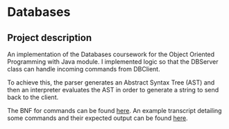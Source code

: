 # Databases

## Project description
An implementation of the Databases coursework for the Object Oriented Programming with Java module. I implemented logic so that the DBServer class can handle incoming commands from DBClient. 

To achieve this, the parser generates an Abstract Syntax Tree (AST) and then an interpreter evaluates the AST in order to generate a string to send back to the client. 

The BNF for commands can be found [here](documents/BNF.txt). An example transcript detailing some commands and their expected output can be found [here](documents/example-transcript.txt). 
